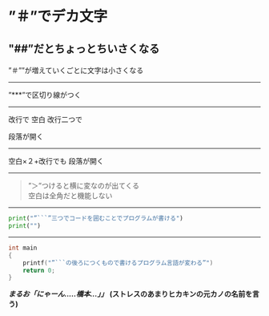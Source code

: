 # ”＃”でデカ文字
## "##”だとちょっとちいさくなる
####

”＃””が増えていくごとに文字は小さくなる
***
”***”で区切り線がつく
***
改行で
空白
改行二つで

段落が開く

***
空白×２+改行でも
段落が開く
***
> ”＞”つけると横に変なのが出てくる  
> 空白は全角だと機能しない
***
``` python
print("”```”三つでコードを囲むことでプログラムが書ける")
print("")
```
***
``` C
int main
{
    printf("”```の後ろにつくもので書けるプログラム言語が変わる”")
    return 0;
}
```
***まるお「にゃーん.....橋本...」」***
__(ストレスのあまりヒカキンの元カノの名前を言う)__
